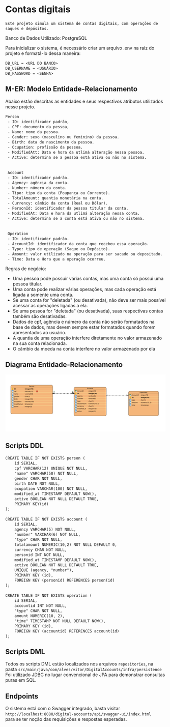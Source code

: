 # Contas digitais
    Este projeto simula um sistema de contas digitais, com operações de saques e depósitos.

Banco de Dados Utilizado: PostgreSQL

Para inicializar o sistema, é necessário criar um arquivo .env na raiz do projeto e formatá-lo dessa maneira:

```
DB_URL = <URL DO BANCO> 
DB_USERNAME = <USUÁRIO>
DB_PASSWORD = <SENHA>
```

## M-ER: Modelo Entidade-Relacionamento
Abaixo estão descritas as entidades e seus respectivos atributos utilizados nesse projeto. </br>

```
Person
 - ID: identificador padrão,
 - CPF: documento da pessoa,
 - Name: nome da pessoa.
 - Gender: sexo (masculino ou feminino) da pessoa.
 - Birth: data de nascimento da pessoa.
 - Ocupation: profissão da pessoa.
 - ModifiedAtt: Data e hora da utlimá alteração nessa pessoa.
 - Active: determina se a pessoa está ativa ou não no sistema.
 
 
 Account
 - ID: identificador padrão.
 - Agency: agência da conta.
 - Number: número da conta.
 - Tipo: tipo da conta (Poupança ou Corrente).
 - TotalAmount: quantia monetária na conta.
 - Currency: câmbio da conta (Real ou Dólar).
 - PersonId: identificador da pessoa titular da conta.
 - ModifiedAt: Data e hora da utlimá alteração nessa conta.
 - Active: determina se a conta está ativa ou não no sistema.
 
 
 Operation
 - ID: identificador padrão.
 - AccountId: identificador da conta que recebeu essa operação.
 - Type: tipo de operação (Saque ou Depósito).
 - Amount: valor utilizado na operação para ser sacado ou depositado.
 - Time: Data e Hora que a operação ocorreu.
```

Regras de negócio:
- Uma pessoa pode possuir várias contas, mas uma conta só possui uma pessoa titular.
- Uma conta pode realizar várias operações, mas cada operação está ligada a somente uma conta.
- Se uma conta for "deletada" (ou desativada), não deve ser mais possível acessar as operações ligadas a ela.
- Se uma pessoa for "deletada" (ou desativada), suas respectivas contas também são desativadas.
- Dados de cpf, agência e número da conta não serão formatados na base de dados, mas devem sempre estar formatados quando forem apresentados ao usuário.
- A quantia de uma operação interfere diretamente no valor armazenado na sua conta relacionada.
- O câmbio da moeda na conta interfere no valor armazenado por ela

## Diagrama Entidade-Relacionamento
![img.png](img.png)

## Scripts DDL
```
CREATE TABLE IF NOT EXISTS person (
    id SERIAL,
    cpf VARCHAR(12) UNIQUE NOT NULL,
    "name" VARCHAR(50) NOT NULL,
    gender CHAR NOT NULL,
    birth DATE NOT NULL,
    ocupation VARCHAR(100) NOT NULL,
    modified_at TIMESTAMP DEFAULT NOW(),
    active BOOLEAN NOT NULL DEFAULT TRUE,
    PRIMARY KEY(id)
);

CREATE TABLE IF NOT EXISTS account (
    id SERIAL,
    agency VARCHAR(5) NOT NULL,
    "number" VARCHAR(6) NOT NULL,
    "type" CHAR NOT NULL,
    totalamount NUMERIC(10,2) NOT NULL DEFAULT 0,
    currency CHAR NOT NULL,
    personid INT NOT NULL,
    modified_at TIMESTAMP DEFAULT NOW(),
    active BOOLEAN NOT NULL DEFAULT TRUE,
    UNIQUE (agency, "number"),
    PRIMARY KEY (id),
    FOREIGN KEY (personid) REFERENCES person(id)
);

CREATE TABLE IF NOT EXISTS operation (
    id SERIAL,
    accountid INT NOT NULL,
    "type" CHAR NOT NULL,
    amount NUMERIC(10, 2),
    "time" TIMESTAMP NOT NULL DEFAULT NOW(),
    PRIMARY KEY (id),
    FOREIGN KEY (accountid) REFERENCES account(id)
);
```

## Scripts DML
Todos os scripts DML estão localizados nos arquivos `repositories`, 
na pasta `src/main/java/com/alves/vitor/DigitalAccounts/infra/persistence` </br> 
Foi utilizado JDBC no lugar convencional de JPA para demonstrar consultas puras em SQL.

## Endpoints
O sistema está com o Swagger integrado, basta visitar ``http://localhost:8080/digital-accounts/api/swagger-ui/index.html`` </br>
para se ter noção das requisições e respostas esperadas.